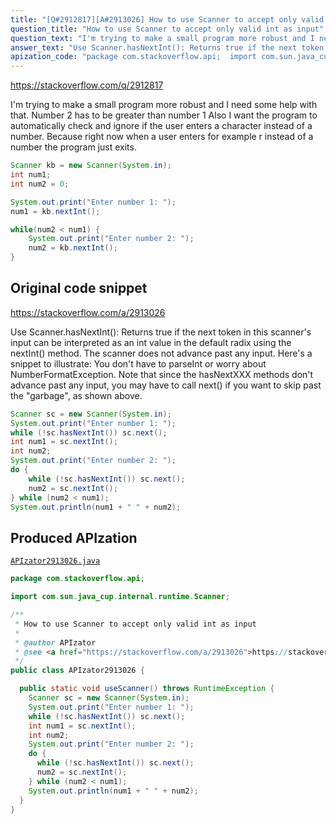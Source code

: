 ```yaml
---
title: "[Q#2912817][A#2913026] How to use Scanner to accept only valid int as input"
question_title: "How to use Scanner to accept only valid int as input"
question_text: "I'm trying to make a small program more robust and I need some help with that. Number 2 has to be greater than number 1 Also I want the program to automatically check and ignore if the user enters a character instead of a number. Because right now when a user enters for example r instead of a number the program just exits."
answer_text: "Use Scanner.hasNextInt(): Returns true if the next token in this scanner's input can be interpreted as an int value in the default radix using the nextInt() method. The scanner does not advance past any input. Here's a snippet to illustrate: You don't have to parseInt or worry about NumberFormatException. Note that since the hasNextXXX methods don't advance past any input, you may have to call next() if you want to skip past the \"garbage\", as shown above."
apization_code: "package com.stackoverflow.api;  import com.sun.java_cup.internal.runtime.Scanner;  /**  * How to use Scanner to accept only valid int as input  *  * @author APIzator  * @see <a href=\"https://stackoverflow.com/a/2913026\">https://stackoverflow.com/a/2913026</a>  */ public class APIzator2913026 {    public static void useScanner() throws RuntimeException {     Scanner sc = new Scanner(System.in);     System.out.print(\"Enter number 1: \");     while (!sc.hasNextInt()) sc.next();     int num1 = sc.nextInt();     int num2;     System.out.print(\"Enter number 2: \");     do {       while (!sc.hasNextInt()) sc.next();       num2 = sc.nextInt();     } while (num2 < num1);     System.out.println(num1 + \" \" + num2);   } }"
---
```


https://stackoverflow.com/q/2912817

I&#x27;m trying to make a small program more robust and I need some help with that.
Number 2 has to be greater than number 1
Also I want the program to automatically check and ignore if the user enters a character instead of a number. Because right now when a user enters for example r instead of a number the program just exits.


```java
Scanner kb = new Scanner(System.in);
int num1;
int num2 = 0;

System.out.print("Enter number 1: ");
num1 = kb.nextInt();

while(num2 < num1) {
    System.out.print("Enter number 2: ");
    num2 = kb.nextInt();
}
```


## Original code snippet

https://stackoverflow.com/a/2913026

Use Scanner.hasNextInt():
Returns true if the next token in this scanner&#x27;s input can be interpreted as an int value in the default radix using the nextInt() method. The scanner does not advance past any input.
Here&#x27;s a snippet to illustrate:
You don&#x27;t have to parseInt or worry about NumberFormatException. Note that since the hasNextXXX methods don&#x27;t advance past any input, you may have to call next() if you want to skip past the &quot;garbage&quot;, as shown above.

```java
Scanner sc = new Scanner(System.in);
System.out.print("Enter number 1: ");
while (!sc.hasNextInt()) sc.next();
int num1 = sc.nextInt();
int num2;
System.out.print("Enter number 2: ");
do {
    while (!sc.hasNextInt()) sc.next();
    num2 = sc.nextInt();
} while (num2 < num1);
System.out.println(num1 + " " + num2);
```

## Produced APIzation

[`APIzator2913026.java`](https://github.com/pasqualesalza/apization-temp-data/raw/master/apizations/java/APIzator2913026.java)

```java
package com.stackoverflow.api;

import com.sun.java_cup.internal.runtime.Scanner;

/**
 * How to use Scanner to accept only valid int as input
 *
 * @author APIzator
 * @see <a href="https://stackoverflow.com/a/2913026">https://stackoverflow.com/a/2913026</a>
 */
public class APIzator2913026 {

  public static void useScanner() throws RuntimeException {
    Scanner sc = new Scanner(System.in);
    System.out.print("Enter number 1: ");
    while (!sc.hasNextInt()) sc.next();
    int num1 = sc.nextInt();
    int num2;
    System.out.print("Enter number 2: ");
    do {
      while (!sc.hasNextInt()) sc.next();
      num2 = sc.nextInt();
    } while (num2 < num1);
    System.out.println(num1 + " " + num2);
  }
}

```